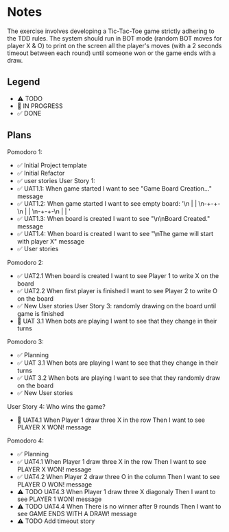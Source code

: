 # Notes

The exercise involves developing a Tic-Tac-Toe game strictly adhering to the TDD rules.
The system should run in BOT mode (random BOT moves for player X & O) to print on the screen all the player's moves (with a 2 seconds timeout between each round) until someone won or the game ends with a draw.

## Legend
- ⚠ TODO
- 🚧 IN PROGRESS
- ✅ DONE

## Plans

Pomodoro 1:
- ✅ Initial Project template
- ✅ Initial Refactor
- ✅ user stories
 User Story 1:
- ✅ UAT1.1: When game started I want to see "Game Board Creation..." message
- ✅ UAT1.2: When game started I want to see empty board: '\n | | \n-+-+-\n | | \n-+-+-\n | | '
- ✅ UAT1.3: When board is created I want to see "\n\nBoard Created." message
- ✅ UAT1.4: When board is created I want to see "\nThe game will start with player X" message
- ✅ User stories

Pomodoro 2:
- ✅ UAT2.1 When board is created I want to see Player 1 to write X on the board
- ✅ UAT2.2 When first player is finished I want to see Player 2 to write O on the board
- ✅ New User stories
User Story 3: randomly drawing on the board until game is finished
- 🚧 UAT 3.1 When bots are playing I want to see that they change in their turns

Pomodoro 3:
- ✅ Planning 
- ✅ UAT 3.1 When bots are playing I want to see that they change in their turns
- ✅ UAT 3.2 When bots are playing I want to see that they randomly draw on the board
- ✅ New User stories


User Story 4: Who wins the game?
- 🚧 UAT4.1 When Player 1 draw three X in the row Then I want to see PLAYER X WON! message

Pomodoro 4:
- ✅ Planning
- ✅ UAT4.1 When Player 1 draw three X in the row Then I want to see PLAYER X WON! message
- ✅ UAT4.2 When Player 2 draw three O in the column Then I want to see PLAYER O WON! message
- ⚠ TODO UAT4.3 When Player 1 draw three X diagonaly Then I want to see PLAYER 1 WON! message
- ⚠ TODO UAT4.4 When There is no winner after 9 rounds Then I want to see GAME ENDS WITH A DRAW! message
- ⚠ TODO Add timeout story